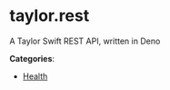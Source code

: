 # taylor.rest


A Taylor Swift REST API, written in Deno



**Categories**:

- [Health](https://github.com/apis-list/apis-list#health)



